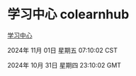 # 学习中心 colearnhub
[学习中心](http://219.139.197.74:56308/colearnhub/)

2024年 11月 01日 星期五 07:10:02 CST

2024年 10月 31日 星期四 23:10:02 GMT
